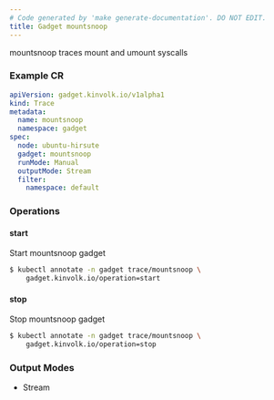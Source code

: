 ```yaml
---
# Code generated by 'make generate-documentation'. DO NOT EDIT.
title: Gadget mountsnoop
---
```


mountsnoop traces mount and umount syscalls

### Example CR

```yaml
apiVersion: gadget.kinvolk.io/v1alpha1
kind: Trace
metadata:
  name: mountsnoop
  namespace: gadget
spec:
  node: ubuntu-hirsute
  gadget: mountsnoop
  runMode: Manual
  outputMode: Stream
  filter:
    namespace: default
```

### Operations


#### start

Start mountsnoop gadget

```bash
$ kubectl annotate -n gadget trace/mountsnoop \
    gadget.kinvolk.io/operation=start
```
#### stop

Stop mountsnoop gadget

```bash
$ kubectl annotate -n gadget trace/mountsnoop \
    gadget.kinvolk.io/operation=stop
```

### Output Modes

* Stream
